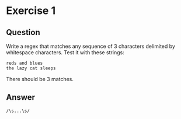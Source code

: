 # Exercise 1

## Question

Write a regex that matches any sequence of 3 characters delimited by whitespace characters. Test it with these strings:

```
reds and blues
the lazy cat sleeps
```

There should be 3 matches.

## Answer

```
/\s...\s/
```
